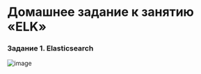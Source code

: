 # Домашнее задание к занятию «ELK»

### Задание 1. Elasticsearch

![image](https://github.com/ZelinskiyAN/test-zabbix/assets/149052655/e2e8c2ff-f8f3-4f7e-9d59-b16ec915b7c1)

